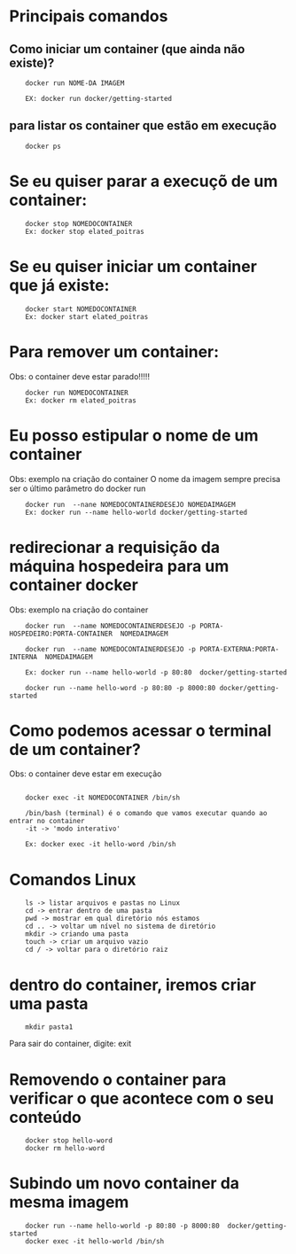 # Principais comandos

## Como iniciar um container (que ainda não existe)?

```
    docker run NOME-DA IMAGEM

    EX: docker run docker/getting-started
```

## para listar os container que estão em execução

```
    docker ps
```

# Se eu quiser parar a execuçõ de um container:

```
    docker stop NOMEDOCONTAINER
    Ex: docker stop elated_poitras
```

# Se eu quiser iniciar um container que já existe:

```
    docker start NOMEDOCONTAINER
    Ex: docker start elated_poitras
```

# Para remover um container:

Obs: o container deve estar parado!!!!!

```
    docker run NOMEDOCONTAINER
    Ex: docker rm elated_poitras
```

# Eu posso estipular o nome de um container

Obs: exemplo na criação do container
O nome da imagem sempre precisa ser o último parâmetro do docker run

```
    docker run  --nane NOMEDOCONTAINERDESEJO NOMEDAIMAGEM
    Ex: docker run --name hello-world docker/getting-started
```

# redirecionar a requisição da máquina hospedeira para um container docker

Obs: exemplo na criação do container


```
    docker run  --name NOMEDOCONTAINERDESEJO -p PORTA-HOSPEDEIRO:PORTA-CONTAINER  NOMEDAIMAGEM

    docker run  --name NOMEDOCONTAINERDESEJO -p PORTA-EXTERNA:PORTA-INTERNA  NOMEDAIMAGEM

    Ex: docker run --name hello-world -p 80:80  docker/getting-started

    docker run --name hello-word -p 80:80 -p 8000:80 docker/getting-started
```

# Como podemos acessar o terminal de um container?

Obs: o container deve estar em execução 

```

    docker exec -it NOMEDOCONTAINER /bin/sh

    /bin/bash (terminal) é o comando que vamos executar quando ao entrar no container 
    -it -> 'modo interativo'

    Ex: docker exec -it hello-word /bin/sh
```

# Comandos Linux

```
    ls -> listar arquivos e pastas no Linux
    cd -> entrar dentro de uma pasta
    pwd -> mostrar em qual diretório nós estamos 
    cd .. -> voltar um nível no sistema de diretório
    mkdir -> criando uma pasta 
    touch -> criar um arquivo vazio
    cd / -> voltar para o diretório raiz
```
# dentro do container, iremos criar uma pasta

```
    mkdir pasta1
```

Para sair do container, digite:         exit

# Removendo o container para verificar o que acontece com o seu conteúdo

```
    docker stop hello-word
    docker rm hello-word
```

# Subindo um novo container da mesma imagem

```
    docker run --name hello-world -p 80:80 -p 8000:80  docker/getting-started
    docker exec -it hello-world /bin/sh
```